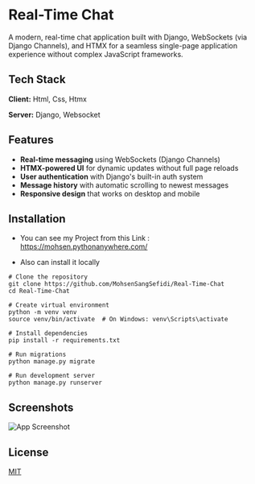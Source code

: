 # Real-Time Chat

A modern, real-time chat application built with Django, WebSockets (via Django Channels), and HTMX for a seamless single-page application experience without complex JavaScript frameworks.


## Tech Stack

**Client:** Html, Css, Htmx

**Server:** Django, Websocket 


## Features

- **Real-time messaging** using WebSockets (Django Channels)
- **HTMX-powered UI** for dynamic updates without full page reloads
- **User authentication** with Django's built-in auth system
- **Message history** with automatic scrolling to newest messages
- **Responsive design** that works on desktop and mobile

## Installation

- You can see my Project from this Link : 
https://mohsen.pythonanywhere.com/

- Also can install it locally

```
# Clone the repository
git clone https://github.com/MohsenSangSefidi/Real-Time-Chat
cd Real-Time-Chat

# Create virtual environment
python -m venv venv
source venv/bin/activate  # On Windows: venv\Scripts\activate

# Install dependencies
pip install -r requirements.txt

# Run migrations
python manage.py migrate

# Run development server
python manage.py runserver
```
## Screenshots

![App Screenshot](https://s33.picofile.com/file/8484458750/Screenshot_Real_Time_Chat.jpg)


## License

[MIT](https://choosealicense.com/licenses/mit/)

